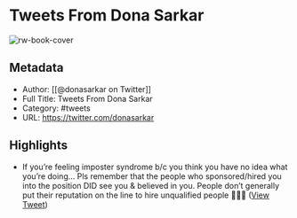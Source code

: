 # Tweets From Dona Sarkar

![rw-book-cover](https://pbs.twimg.com/profile_images/1805261450942017536/7tNVQVJJ.jpg)

## Metadata
- Author: [[@donasarkar on Twitter]]
- Full Title: Tweets From Dona Sarkar
- Category: #tweets
- URL: https://twitter.com/donasarkar

## Highlights
- If you’re feeling imposter syndrome b/c you think you have no idea what you’re doing…
  Pls remember that the people who sponsored/hired you into the position DID see you & believed in you. 
  People don’t generally put their reputation on the line to hire unqualified people 🤷🏽‍♀️ ([View Tweet](https://twitter.com/donasarkar/status/1751223223956762741))
